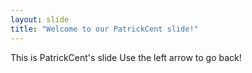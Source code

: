 ```yaml
---
layout: slide
title: "Welcome to our PatrickCent slide!"
---
```

This is PatrickCent's slide
Use the left arrow to go back!